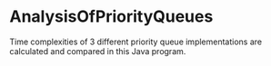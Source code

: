 # AnalysisOfPriorityQueues
Time complexities of 3 different priority queue implementations are calculated and compared in this Java program.
